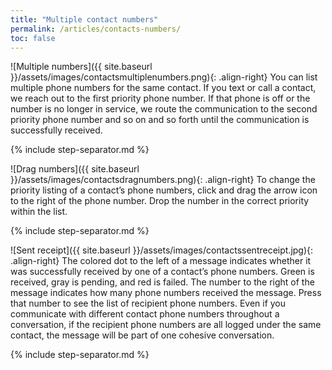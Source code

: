 ```yaml
---
title: "Multiple contact numbers"
permalink: /articles/contacts-numbers/
toc: false
---
```


![Multiple numbers]({{ site.baseurl }}/assets/images/contactsmultiplenumbers.png){: .align-right} You can list multiple phone numbers for the same contact. If you text or call a contact, we reach out to the first priority phone number. If that phone is off or the number is no longer in service, we route the communication to the second priority phone number and so on and so forth until the communication is successfully received.

{% include step-separator.md %}

![Drag numbers]({{ site.baseurl }}/assets/images/contactsdragnumbers.png){: .align-right} To change the priority listing of a contact’s phone numbers, click and drag the arrow icon to the right of the phone number. Drop the number in the correct priority within the list.

{% include step-separator.md %}

![Sent receipt]({{ site.baseurl }}/assets/images/contactssentreceipt.jpg){: .align-right} The colored dot to the left of a message indicates whether it was successfully received by one of a contact’s phone numbers. Green is received, gray is pending, and red is failed. The number to the right of the message indicates how many phone numbers received the message. Press that number to see the list of recipient phone numbers. Even if you communicate with different contact phone numbers throughout a conversation, if the recipient phone numbers are all logged under the same contact, the message will be part of one cohesive conversation.

{% include step-separator.md %}
